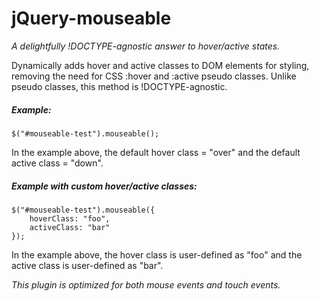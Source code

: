 # jQuery-mouseable

_A delightfully !DOCTYPE-agnostic answer to hover/active states._

Dynamically adds hover and active classes to DOM elements for styling, removing the need for CSS :hover and :active pseudo classes.  Unlike pseudo classes, this method is !DOCTYPE-agnostic.

##### Example:

```
$("#mouseable-test").mouseable();
```

In the example above, the default hover class = "over" and the default active class = "down".

##### Example with custom hover/active classes:

```
$("#mouseable-test").mouseable({
	hoverClass: "foo",
	activeClass: "bar"
});
```

In the example above, the hover class is user-defined as "foo" and the active class is user-defined as "bar".

*This plugin is optimized for both mouse events and touch events.*
